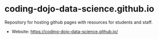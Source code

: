 # coding-dojo-data-science.github.io
Repository for hosting github pages with resources for students and staff.
- Website: https://coding-dojo-data-science.github.io/
